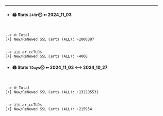 

---
- #### 🖨️ **Stats** `24Hr`⏲️ ➼ 2024_11_03
```console


--> 🌐 Total
[+] New/ReNewed SSL Certs (ALL): +2806887


--> 🇦🇷 ar_ccTLDs
[+] New/ReNewed SSL Certs (ALL): +4068

```

- #### 🖨️ **Stats** `7Days`⏲️ ➼ 2024_11_03 <--> 2024_10_27
```console


--> 🌐 Total
[+] New/ReNewed SSL Certs (ALL): +132205531


--> 🇦🇷 ar_ccTLDs
[+] New/ReNewed SSL Certs (ALL): +215954

```

